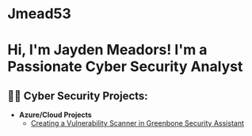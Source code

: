 # Jmead53<h1>Hi, I'm Jayden Meadors! I'm a Passionate Cyber Security Analyst<br/>
<h2>👨‍💻 Cyber Security  Projects:</h2>

- <b>Azure/Cloud Projects</b>
  - [Creating a Vulnerability Scanner in Greenbone Security Assistant ](https://github.com/joshmadakor1/Algorithms-Practice)

[linkedin]: https://linkedin.com/in/jaydenmeadors

